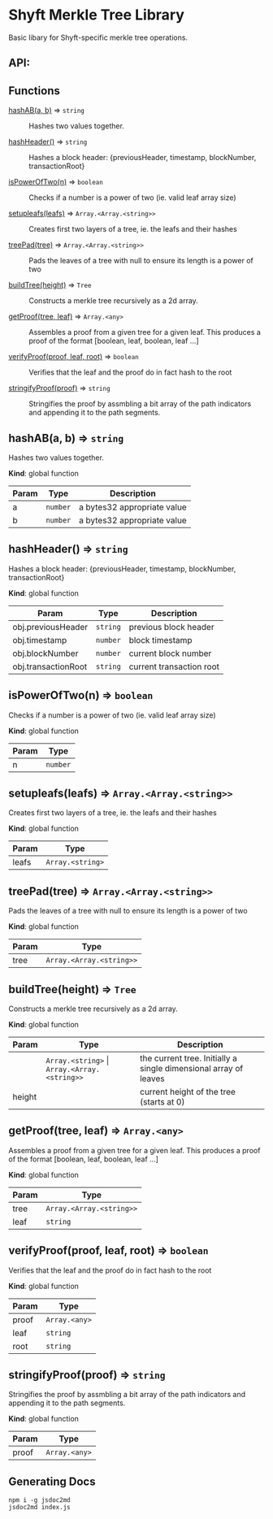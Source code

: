 # Shyft Merkle Tree Library

Basic libary for Shyft-specific merkle tree operations.

## API:

## Functions

<dl>
<dt><a href="#hashAB">hashAB(a, b)</a> ⇒ <code>string</code></dt>
<dd><p>Hashes two values together.</p>
</dd>
<dt><a href="#hashHeader">hashHeader()</a> ⇒ <code>string</code></dt>
<dd><p>Hashes a block header: {previousHeader, timestamp, blockNumber, transactionRoot}</p>
</dd>
<dt><a href="#isPowerOfTwo">isPowerOfTwo(n)</a> ⇒ <code>boolean</code></dt>
<dd><p>Checks if a number is a power of two (ie. valid leaf array size)</p>
</dd>
<dt><a href="#setupleafs">setupleafs(leafs)</a> ⇒ <code>Array.&lt;Array.&lt;string&gt;&gt;</code></dt>
<dd><p>Creates first two layers of a tree, ie. the leafs and their hashes</p>
</dd>
<dt><a href="#treePad">treePad(tree)</a> ⇒ <code>Array.&lt;Array.&lt;string&gt;&gt;</code></dt>
<dd><p>Pads the leaves of a tree with null to ensure its length is a power of two</p>
</dd>
<dt><a href="#buildTree">buildTree(height)</a> ⇒ <code>Tree</code></dt>
<dd><p>Constructs a merkle tree recursively as a 2d array.</p>
</dd>
<dt><a href="#getProof">getProof(tree, leaf)</a> ⇒ <code>Array.&lt;any&gt;</code></dt>
<dd><p>Assembles a proof from a given tree for a given leaf. This produces a proof of the format [boolean, leaf, boolean, leaf ...]</p>
</dd>
<dt><a href="#verifyProof">verifyProof(proof, leaf, root)</a> ⇒ <code>boolean</code></dt>
<dd><p>Verifies that the leaf and the proof do in fact hash to the root</p>
</dd>
<dt><a href="#stringifyProof">stringifyProof(proof)</a> ⇒ <code>string</code></dt>
<dd><p>Stringifies the proof by assmbling a bit array of the path indicators and appending it to the path segments.</p>
</dd>
</dl>

<a name="hashAB"></a>

## hashAB(a, b) ⇒ <code>string</code>
Hashes two values together.

**Kind**: global function  

| Param | Type | Description |
| --- | --- | --- |
| a | <code>number</code> | a bytes32 appropriate value |
| b | <code>number</code> | a bytes32 appropriate value |

<a name="hashHeader"></a>

## hashHeader() ⇒ <code>string</code>
Hashes a block header: {previousHeader, timestamp, blockNumber, transactionRoot}

**Kind**: global function  

| Param | Type | Description |
| --- | --- | --- |
| obj.previousHeader | <code>string</code> | previous block header |
| obj.timestamp | <code>number</code> | block timestamp |
| obj.blockNumber | <code>number</code> | current block number |
| obj.transactionRoot | <code>string</code> | current transaction root |

<a name="isPowerOfTwo"></a>

## isPowerOfTwo(n) ⇒ <code>boolean</code>
Checks if a number is a power of two (ie. valid leaf array size)

**Kind**: global function  

| Param | Type |
| --- | --- |
| n | <code>number</code> | 

<a name="setupleafs"></a>

## setupleafs(leafs) ⇒ <code>Array.&lt;Array.&lt;string&gt;&gt;</code>
Creates first two layers of a tree, ie. the leafs and their hashes

**Kind**: global function  

| Param | Type |
| --- | --- |
| leafs | <code>Array.&lt;string&gt;</code> | 

<a name="treePad"></a>

## treePad(tree) ⇒ <code>Array.&lt;Array.&lt;string&gt;&gt;</code>
Pads the leaves of a tree with null to ensure its length is a power of two

**Kind**: global function  

| Param | Type |
| --- | --- |
| tree | <code>Array.&lt;Array.&lt;string&gt;&gt;</code> | 

<a name="buildTree"></a>

## buildTree(height) ⇒ <code>Tree</code>
Constructs a merkle tree recursively as a 2d array.

**Kind**: global function  

| Param | Type | Description |
| --- | --- | --- |
|  | <code>Array.&lt;string&gt;</code> \| <code>Array.&lt;Array.&lt;string&gt;&gt;</code> | the current tree. Initially a single dimensional array of leaves |
| height |  | current height of the tree (starts at 0) |

<a name="getProof"></a>

## getProof(tree, leaf) ⇒ <code>Array.&lt;any&gt;</code>
Assembles a proof from a given tree for a given leaf. This produces a proof of the format [boolean, leaf, boolean, leaf ...]

**Kind**: global function  

| Param | Type |
| --- | --- |
| tree | <code>Array.&lt;Array.&lt;string&gt;&gt;</code> | 
| leaf | <code>string</code> | 

<a name="verifyProof"></a>

## verifyProof(proof, leaf, root) ⇒ <code>boolean</code>
Verifies that the leaf and the proof do in fact hash to the root

**Kind**: global function  

| Param | Type |
| --- | --- |
| proof | <code>Array.&lt;any&gt;</code> | 
| leaf | <code>string</code> | 
| root | <code>string</code> | 

<a name="stringifyProof"></a>

## stringifyProof(proof) ⇒ <code>string</code>
Stringifies the proof by assmbling a bit array of the path indicators and appending it to the path segments.

**Kind**: global function  

| Param | Type |
| --- | --- |
| proof | <code>Array.&lt;any&gt;</code> | 


## Generating Docs

```
npm i -g jsdoc2md
jsdoc2md index.js
```